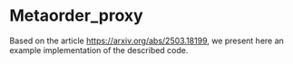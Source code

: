 # Metaorder_proxy

Based on the article https://arxiv.org/abs/2503.18199, we present here an example implementation of the described code.


